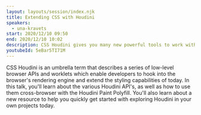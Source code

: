 ```yaml
---
layout: layouts/session/index.njk
title: Extending CSS with Houdini
speakers:
  - una-kravets
start: 2020/12/10 09:50
end: 2020/12/10 10:02
description: CSS Houdini gives you many new powerful tools to work with that you can use today.
youtubeId: 5eBar5TI71M
---
```


CSS Houdini is an umbrella term that describes a series of low-level browser APIs and worklets which enable developers to hook into the browser's rendering engine and extend the styling capabilities of today. In this talk, you'll learn about the various Houdini API's, as well as how to use them cross-browser with the Houdini Paint Polyfill. You'll also learn about a new resource to help you quickly get started with exploring Houdini in your own projects today.
